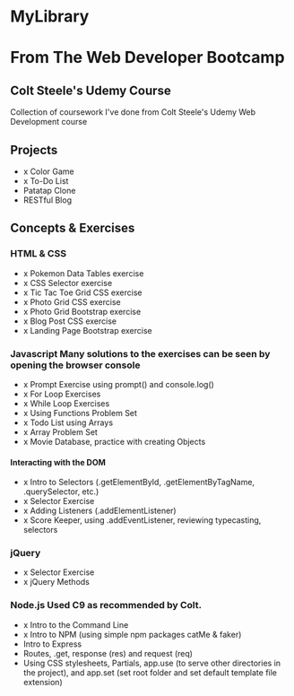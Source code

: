 # MyLibrary
# From The Web Developer Bootcamp
## Colt Steele's Udemy Course

Collection of coursework I've done from Colt Steele's Udemy Web Development course

## Projects

* x Color Game
* x To-Do List
* Patatap Clone
* RESTful Blog

## Concepts & Exercises

### HTML & CSS

* x Pokemon Data Tables exercise
* x CSS Selector exercise
* x Tic Tac Toe Grid CSS exercise
* x Photo Grid CSS exercise
* x Photo Grid Bootstrap exercise
* x Blog Post CSS exercise
* x Landing Page Bootstrap exercise

### Javascript Many solutions to the exercises can be seen by opening the browser console

* x Prompt Exercise using prompt() and console.log()
* x For Loop Exercises
* x While Loop Exercises
* x Using Functions Problem Set
* x Todo List using Arrays
* x Array Problem Set
* x Movie Database, practice with creating Objects

#### Interacting with the DOM

* x Intro to Selectors (.getElementById, .getElementByTagName, .querySelector, etc.)
* x Selector Exercise
* x Adding Listeners (.addElementListener)
* x Score Keeper, using .addEventListener, reviewing typecasting, selectors

### jQuery

* x Selector Exercise
* x jQuery Methods

### Node.js Used C9 as recommended by Colt.

* x Intro to the Command Line
* x Intro to NPM (using simple npm packages catMe & faker)
* Intro to Express
* Routes, .get, response (res) and request (req)
* Using CSS stylesheets, Partials, app.use (to serve other directories in the project), and app.set (set root folder and set default template file extension)
